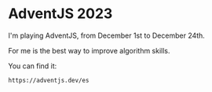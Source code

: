 # AdventJS 2023

I'm playing AdventJS, from December 1st to December 24th.

For me is the best way to improve algorithm skills.

You can find it:

```bash
https://adventjs.dev/es
```
